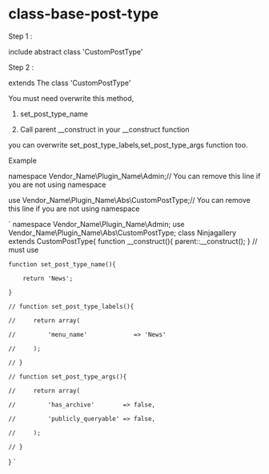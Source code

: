 # class-base-post-type

Step 1 :

include abstract class 'CustomPostType'

Step 2 :

extends The class 'CustomPostType'

You must need overwrite this method,

1. set_post_type_name

2. Call parent __construct in your __construct function

you can overwrite  set_post_type_labels,set_post_type_args function too.

Example

namespace Vendor_Name\Plugin_Name\Admin;// You can remove this line if you are not using namespace

use Vendor_Name\Plugin_Name\Abs\CustomPostType;// You can remove this line if you are not using namespace

`
namespace Vendor_Name\Plugin_Name\Admin;
use Vendor_Name\Plugin_Name\Abs\CustomPostType;
class Ninjagallery extends CustomPostType{
    function __construct(){
        parent::__construct(); 
    }
    // must use 
    
    function set_post_type_name(){
    
        return 'News';
        
    }
    
    // function set_post_type_labels(){
    
    //     return array(
    
    //         'menu_name'             => 'News'
    
    //     );
    
    // }
    
    // function set_post_type_args(){
    
    //     return array(
    
    //         'has_archive'        => false,
    
    //         'publicly_queryable' => false,
    
    //     );
    
    // }
    
}
`
